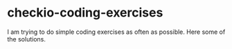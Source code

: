 # checkio-coding-exercises
I am trying to do simple coding exercises as often as possible.
Here some of the solutions.
